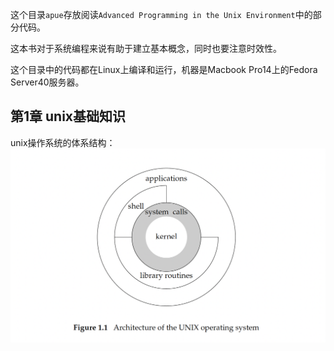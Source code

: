 这个目录`apue`存放阅读`Advanced Programming in the Unix Environment`中的部分代码。

这本书对于系统编程来说有助于建立基本概念，同时也要注意时效性。

这个目录中的代码都在Linux上编译和运行，机器是Macbook Pro14上的Fedora Server40服务器。

## 第1章 unix基础知识

unix操作系统的体系结构：
![unix的体系结构](./pic/unix.png)
